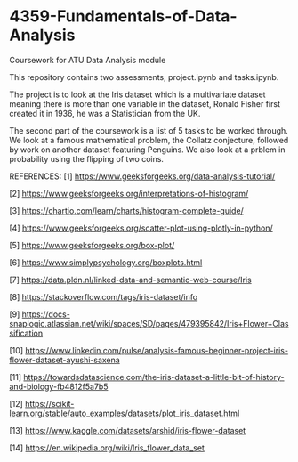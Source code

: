 # 4359-Fundamentals-of-Data-Analysis
Coursework for ATU Data Analysis module

This repository contains two assessments; project.ipynb and tasks.ipynb.

The project is to look at the Iris dataset which is a multivariate dataset meaning there is more than one variable in the dataset, Ronald Fisher first created it in 1936, he was a Statistician from the UK. 

The second part of the coursework is a list of 5 tasks to be worked through. We look at a famous mathematical problem, the Collatz conjecture, followed by work on another dataset featuring Penguins. We also look at a prblem in probability using the flipping of two coins.


REFERENCES:
[1] https://www.geeksforgeeks.org/data-analysis-tutorial/

[2] https://www.geeksforgeeks.org/interpretations-of-histogram/

[3] https://chartio.com/learn/charts/histogram-complete-guide/

[4] https://www.geeksforgeeks.org/scatter-plot-using-plotly-in-python/

[5] https://www.geeksforgeeks.org/box-plot/

[6] https://www.simplypsychology.org/boxplots.html

[7] https://data.pldn.nl/linked-data-and-semantic-web-course/Iris

[8] https://stackoverflow.com/tags/iris-dataset/info

[9] https://docs-snaplogic.atlassian.net/wiki/spaces/SD/pages/479395842/Iris+Flower+Classification

[10] https://www.linkedin.com/pulse/analysis-famous-beginner-project-iris-flower-dataset-ayushi-saxena

[11] https://towardsdatascience.com/the-iris-dataset-a-little-bit-of-history-and-biology-fb4812f5a7b5

[12] https://scikit-learn.org/stable/auto_examples/datasets/plot_iris_dataset.html

[13] https://www.kaggle.com/datasets/arshid/iris-flower-dataset

[14] https://en.wikipedia.org/wiki/Iris_flower_data_set


